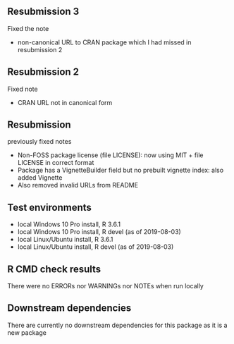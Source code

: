 ## Resubmission 3
Fixed the note
- non-canonical URL to CRAN package which I had missed in resubmission 2

## Resubmission 2
Fixed note
* CRAN URL not in canonical form

## Resubmission
previously fixed notes 
* Non-FOSS package license (file LICENSE): now using MIT + file LICENSE in correct format
* Package has a VignetteBuilder field but no prebuilt vignette index: also added Vignette
* Also removed invalid URLs from README

## Test environments
* local Windows 10 Pro install, R 3.6.1
* local Windows 10 Pro install, R devel (as of 2019-08-03)
* local Linux/Ubuntu install, R 3.6.1
* local Linux/Ubuntu install, R devel (as of 2019-08-03)

## R CMD check results
There were no ERRORs nor WARNINGs nor NOTEs when run locally

## Downstream dependencies
There are currently no downstream dependencies for this package as it is a new package